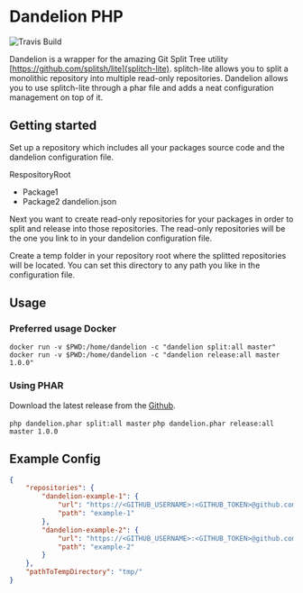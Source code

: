 # Dandelion PHP

![Travis Build](https://travis-ci.org/dandelionphp/dandelion.svg?branch=master, "")

Dandelion is a wrapper for the amazing Git Split Tree utility [https://github.com/splitsh/lite](splitch-lite). splitch-lite allows you to split a monolithic repository into multiple read-only repositories. Dandelion allows you to use splitch-lite through a phar file and adds a neat configuration management on top of it.

## Getting started
Set up a repository which includes all your packages source code and the dandelion configuration file. 

RespositoryRoot
- Package1
- Package2
dandelion.json

Next you want to create read-only repositories for your packages in order to split and release into those repositories.
The read-only repositories will be the one you link to in your dandelion configuration file.
  
Create a temp folder in your repository root where the splitted repositories will be located. You can set this directory to any path you like in the configuration file. 

## Usage

### Preferred usage Docker
`docker run -v $PWD:/home/dandelion -c "dandelion split:all master"`  
`docker run -v $PWD:/home/dandelion -c "dandelion release:all master 1.0.0"`

### Using PHAR
Download the latest release from the [Github](https://github.com/dandelionphp/dandelion/releases).

`php dandelion.phar split:all master`
`php dandelion.phar release:all master 1.0.0`

## Example Config
```json
{
    "repositories": {
        "dandelion-example-1": {
            "url": "https://<GITHUB_USERNAME>:<GITHUB_TOKEN>@github.com:dandelionphp/dandelion-example-1.git",
            "path": "example-1"
        },
        "dandelion-example-2": {
            "url": "https://<GITHUB_USERNAME>:<GITHUB_TOKEN>@github.com:dandelionphp/dandelion-example-2.git",
            "path": "example-2"
        }
    },
    "pathToTempDirectory": "tmp/"
}
```